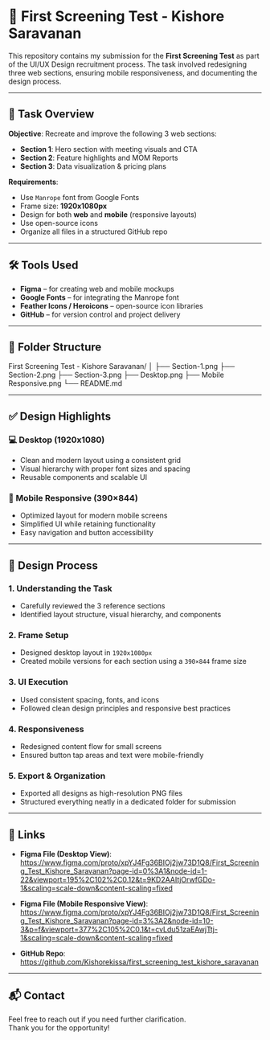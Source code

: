 # 📄 First Screening Test - Kishore Saravanan

This repository contains my submission for the **First Screening Test** as part of the UI/UX Design recruitment process. The task involved redesigning three web sections, ensuring mobile responsiveness, and documenting the design process.

---

## 📌 Task Overview

**Objective**: Recreate and improve the following 3 web sections:
- **Section 1**: Hero section with meeting visuals and CTA
- **Section 2**: Feature highlights and MOM Reports
- **Section 3**: Data visualization & pricing plans

**Requirements**:
- Use `Manrope` font from Google Fonts  
- Frame size: **1920x1080px**  
- Design for both **web** and **mobile** (responsive layouts)  
- Use open-source icons  
- Organize all files in a structured GitHub repo  

---

## 🛠️ Tools Used

- **Figma** – for creating web and mobile mockups  
- **Google Fonts** – for integrating the Manrope font  
- **Feather Icons / Heroicons** – open-source icon libraries  
- **GitHub** – for version control and project delivery  

---

## 📁 Folder Structure

First Screening Test - Kishore Saravanan/
│
├── Section-1.png
├── Section-2.png
├── Section-3.png
├── Desktop.png
├── Mobile Responsive.png
└── README.md


---

## ✅ Design Highlights

### 💻 Desktop (1920x1080)
- Clean and modern layout using a consistent grid  
- Visual hierarchy with proper font sizes and spacing  
- Reusable components and scalable UI  

### 📱 Mobile Responsive (390×844)
- Optimized layout for modern mobile screens  
- Simplified UI while retaining functionality  
- Easy navigation and button accessibility  

---

## 🧩 Design Process

### 1. Understanding the Task
- Carefully reviewed the 3 reference sections  
- Identified layout structure, visual hierarchy, and components  

### 2. Frame Setup
- Designed desktop layout in `1920x1080px`  
- Created mobile versions for each section using a `390×844` frame size  

### 3. UI Execution
- Used consistent spacing, fonts, and icons  
- Followed clean design principles and responsive best practices  

### 4. Responsiveness
- Redesigned content flow for small screens  
- Ensured button tap areas and text were mobile-friendly  

### 5. Export & Organization
- Exported all designs as high-resolution PNG files  
- Structured everything neatly in a dedicated folder for submission  

---

## 🔗 Links

- **Figma File (Desktop View)**:  
  https://www.figma.com/proto/xpYJ4Fg36BIOj2jw73D1Q8/First_Screening_Test_Kishore_Saravanan?page-id=0%3A1&node-id=1-22&viewport=195%2C102%2C0.12&t=9KD2AAItjOrwfGDo-1&scaling=scale-down&content-scaling=fixed  

- **Figma File (Mobile Responsive View)**:  
  https://www.figma.com/proto/xpYJ4Fg36BIOj2jw73D1Q8/First_Screening_Test_Kishore_Saravanan?page-id=3%3A2&node-id=10-3&p=f&viewport=377%2C105%2C0.1&t=cvLdu51zaEAwjTtj-1&scaling=scale-down&content-scaling=fixed 

- **GitHub Repo**:  
  https://github.com/Kishorekissa/first_screening_test_kishore_saravanan

---

## 📬 Contact

Feel free to reach out if you need further clarification.  
Thank you for the opportunity!

